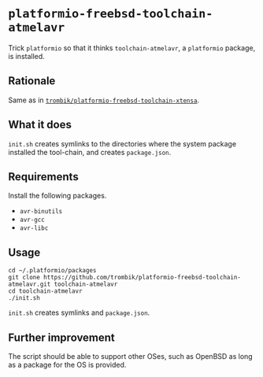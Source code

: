 # `platformio-freebsd-toolchain-atmelavr`

Trick `platformio` so that it thinks `toolchain-atmelavr`, a `platformio`
package, is installed.

## Rationale

Same as in
[`trombik/platformio-freebsd-toolchain-xtensa`](https://github.com/trombik/platformio-freebsd-toolchain-xtensa).


## What it does

`init.sh` creates symlinks to the directories where the system package
installed the tool-chain, and creates `package.json`.

## Requirements

Install the following packages.

- `avr-binutils`
- `avr-gcc`
- `avr-libc`

## Usage

```console
cd ~/.platformio/packages
git clone https://github.com/trombik/platformio-freebsd-toolchain-atmelavr.git toolchain-atmelavr
cd toolchain-atmelavr
./init.sh
```

`init.sh` creates symlinks and `package.json`.

## Further improvement

The script should be able to support other OSes, such as OpenBSD as long as a
package for the OS is provided.
